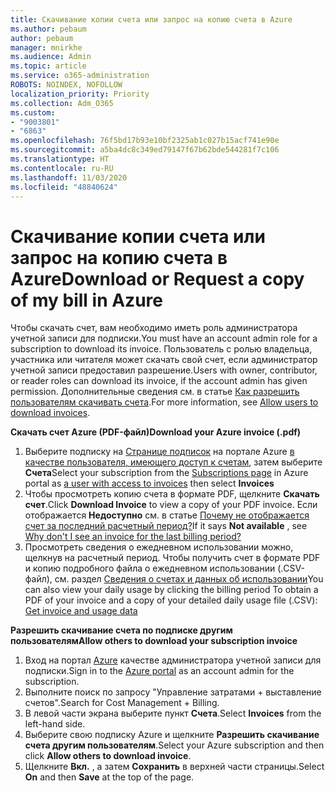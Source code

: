 ```yaml
---
title: Скачивание копии счета или запрос на копию счета в Azure
ms.author: pebaum
author: pebaum
manager: mnirkhe
ms.audience: Admin
ms.topic: article
ms.service: o365-administration
ROBOTS: NOINDEX, NOFOLLOW
localization_priority: Priority
ms.collection: Adm_O365
ms.custom:
- "9003801"
- "6863"
ms.openlocfilehash: 76f5bd17b93e10bf2325ab1c027b15acf741e90e
ms.sourcegitcommit: a5ba4dc8c349ed79147f67b62bde544281f7c106
ms.translationtype: HT
ms.contentlocale: ru-RU
ms.lasthandoff: 11/03/2020
ms.locfileid: "48840624"
---
```

# <a name="download-or-request-a-copy-of-my-bill-in-azure"></a><span data-ttu-id="9b2d4-102">Скачивание копии счета или запрос на копию счета в Azure</span><span class="sxs-lookup"><span data-stu-id="9b2d4-102">Download or Request a copy of my bill in Azure</span></span>

<span data-ttu-id="9b2d4-103">Чтобы скачать счет, вам необходимо иметь роль администратора учетной записи для подписки.</span><span class="sxs-lookup"><span data-stu-id="9b2d4-103">You must have an account admin role for a subscription to download its invoice.</span></span> <span data-ttu-id="9b2d4-104">Пользователь с ролью владельца, участника или читателя может скачать свой счет, если администратор учетной записи предоставил разрешение.</span><span class="sxs-lookup"><span data-stu-id="9b2d4-104">Users with owner, contributor, or reader roles can download its invoice, if the account admin has given permission.</span></span> <span data-ttu-id="9b2d4-105">Дополнительные сведения см. в статье [Как разрешить пользователям скачивать счета](https://docs.microsoft.com/azure/cost-management-billing/manage/manage-billing-access#opt-in).</span><span class="sxs-lookup"><span data-stu-id="9b2d4-105">For more information, see [Allow users to download invoices](https://docs.microsoft.com/azure/cost-management-billing/manage/manage-billing-access#opt-in).</span></span>

<span data-ttu-id="9b2d4-106">**Скачать счет Azure (PDF-файл)**</span><span class="sxs-lookup"><span data-stu-id="9b2d4-106">**Download your Azure invoice (.pdf)**</span></span>

1. <span data-ttu-id="9b2d4-107">Выберите подписку на [Странице подписок](https://portal.azure.com/#blade/Microsoft_Azure_Billing/SubscriptionsBlade) на портале Azure [в качестве пользователя, имеющего доступ к счетам](https://docs.microsoft.com/azure/cost-management-billing/manage/manage-billing-access?WT.mc_id=Portal-Microsoft_Azure_Support), затем выберите **Счета**</span><span class="sxs-lookup"><span data-stu-id="9b2d4-107">Select your subscription from the [Subscriptions page](https://portal.azure.com/#blade/Microsoft_Azure_Billing/SubscriptionsBlade) in Azure portal as [a user with access to invoices](https://docs.microsoft.com/azure/cost-management-billing/manage/manage-billing-access?WT.mc_id=Portal-Microsoft_Azure_Support) then select **Invoices**</span></span>
2. <span data-ttu-id="9b2d4-108">Чтобы просмотреть копию счета в формате PDF, щелкните **Скачать счет**.</span><span class="sxs-lookup"><span data-stu-id="9b2d4-108">Click **Download Invoice** to view a copy of your PDF invoice.</span></span> <span data-ttu-id="9b2d4-109">Если отображается **Недоступно** см. в статье [Почему не отображается счет за последний расчетный период?](https://docs.microsoft.com/azure/cost-management-billing/manage/download-azure-invoice-daily-usage-date?WT.mc_id=Portal-Microsoft_Azure_Support#noinvoice)</span><span class="sxs-lookup"><span data-stu-id="9b2d4-109">If it says **Not available** , see [Why don't I see an invoice for the last billing period?](https://docs.microsoft.com/azure/cost-management-billing/manage/download-azure-invoice-daily-usage-date?WT.mc_id=Portal-Microsoft_Azure_Support#noinvoice)</span></span>
3. <span data-ttu-id="9b2d4-110">Просмотреть сведения о ежедневном использовании можно, щелкнув на расчетный период. Чтобы получить счет в формате PDF и копию подробного файла о ежедневном использовании (.CSV-файл), см. раздел [Сведения о счетах и данных об использовании](https://docs.microsoft.com/azure/cost-management-billing/manage/download-azure-invoice-daily-usage-date?WT.mc_id=Portal-Microsoft_Azure_Support)</span><span class="sxs-lookup"><span data-stu-id="9b2d4-110">You can also view your daily usage by clicking the billing period To obtain a PDF of your invoice and a copy of your detailed daily usage file (.CSV): [Get invoice and usage data](https://docs.microsoft.com/azure/cost-management-billing/manage/download-azure-invoice-daily-usage-date?WT.mc_id=Portal-Microsoft_Azure_Support)</span></span>  

<span data-ttu-id="9b2d4-111">**Разрешить скачивание счета по подписке другим пользователям**</span><span class="sxs-lookup"><span data-stu-id="9b2d4-111">**Allow others to download your subscription invoice**</span></span>

1. <span data-ttu-id="9b2d4-112">Вход на портал [Azure](https://portal.azure.com/) качестве администратора учетной записи для подписки.</span><span class="sxs-lookup"><span data-stu-id="9b2d4-112">Sign in to the [Azure portal](https://portal.azure.com/) as an account admin for the subscription.</span></span>
2. <span data-ttu-id="9b2d4-113">Выполните поиск по запросу "Управление затратами + выставление счетов".</span><span class="sxs-lookup"><span data-stu-id="9b2d4-113">Search for Cost Management + Billing.</span></span>
3. <span data-ttu-id="9b2d4-114">В левой части экрана выберите пункт **Счета**.</span><span class="sxs-lookup"><span data-stu-id="9b2d4-114">Select **Invoices** from the left-hand side.</span></span>
4. <span data-ttu-id="9b2d4-115">Выберите свою подписку Azure и щелкните **Разрешить скачивание счета другим пользователям**.</span><span class="sxs-lookup"><span data-stu-id="9b2d4-115">Select your Azure subscription and then click **Allow others to download invoice**.</span></span>
5. <span data-ttu-id="9b2d4-116">Щелкните **Вкл.** , а затем **Сохранить** в верхней части страницы.</span><span class="sxs-lookup"><span data-stu-id="9b2d4-116">Select **On** and then **Save** at the top of the page.</span></span>
